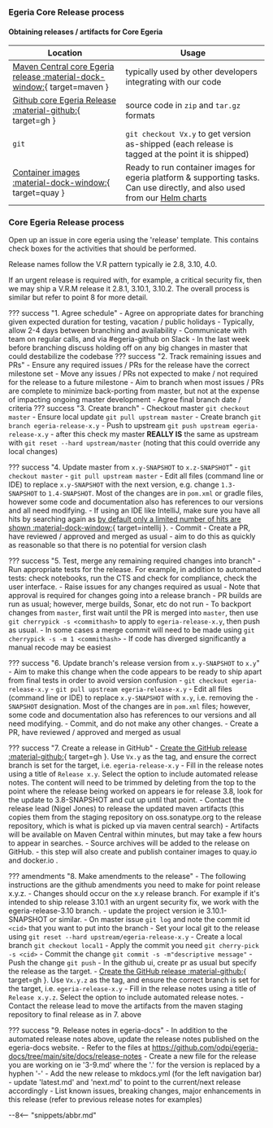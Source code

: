 <!-- SPDX-License-Identifier: CC-BY-4.0 -->
<!-- Copyright Contributors to the Egeria project 2020. -->

### Egeria Core Release process

#### Obtaining releases / artifacts for Core Egeria
| Location                                                                                                                       | Usage                                                                                                                                                              |
|--------------------------------------------------------------------------------------------------------------------------------|--------------------------------------------------------------------------------------------------------------------------------------------------------------------|
| [Maven Central core Egeria release :material-dock-window:](https://mvnrepository.com/artifact/org.odpi.egeria){ target=maven } | typically used by other developers integrating with our code                                                                                                       |
| [Github core Egeria Release :material-github:](https://github.com/odpi/egeria/releases){ target=gh }                           | source code in `zip` and `tar.gz` formats                                                                                                                          |
| `git`                                                                                                                          | `git checkout Vx.y` to get version as-shipped (each release is tagged at the point it is shipped)                                                                  |
| [Container images :material-dock-window:](https://quay.io/odpi){ target=quay }                                                 | Ready to run container images for egeria platform & supporting tasks. Can use directly, and also used from our [Helm charts](/guides/operations/kubernetes/charts) |

### Core Egeria Release process

Open up an issue in core egeria using the 'release' template. This contains check boxes for the activities that should be performed.

Release names follow the V.R pattern typically ie 2.8, 3.10, 4.0.

If an urgent release is required with, for example, a critical security fix, then we may ship a V.R.M release it 2.8.1, 3.10.1, 3.10.2. The overall process is similar but refer to point 8 for more detail.

??? success "1. Agree schedule"
     - Agree on appropriate dates for branching given expected duration for testing, vacation / public holidays
         - Typically, allow 2-4 days between branching and availability
         - Communicate with team on regular calls, and via #egeria-github on Slack
         - In the last week before branching discuss holding off on any big changes in master that could destabilize the codebase
??? success "2. Track remaining issues and PRs"
    - Ensure any required issues / PRs for the release have the correct milestone set
        - Move any issues / PRs not expected to make / not required for the release to a future milestone
        - Aim to branch when most issues / PRs are complete to minimize back-porting from master, but not at the expense of impacting ongoing master development
        - Agree final branch date / criteria
??? success "3. Create branch"
    - Checkout master `git checkout master`
    - Ensure local update `git pull upstream master`
    - Create branch `git branch egeria-release-x.y`
    - Push to upstream `git push upstream egeria-release-x.y`
    - after this check my master **REALLY IS** the same as upstream with `git reset --hard upstream/master` (noting that this could override any local changes)

??? success "4. Update master from `x.y-SNAPSHOT` to `x.z-SNAPSHOT`"
    - `git checkout master`
    - `git pull upstream master`
    - Edit all files (command line or IDE) to replace `x.y-SNAPSHOT` with the next version, e.g. change `1.3-SNAPSHOT` to `1.4-SNAPSHOT`. Most of the changes are in `pom.xml` or gradle files, however some code and documentation also has references to our versions and all need modifying.
    - If using an IDE like IntelliJ, make sure you have all hits by searching again as [by default only a limited number of hits are shown :material-dock-window:](https://youtrack.jetbrains.com/issue/IDEA-157855){ target=intellij }.
    - Commit
    - Create a PR, have reviewed / approved and merged as usual - aim to do this as quickly as reasonable so that there is no potential for version clash

??? success "5. Test, merge any remaining required changes into branch"
    - Run appropriate tests for the release. For example, in addition to automated tests: check notebooks, run the CTS and check for compliance, check the user interface.
    - Raise issues for any changes required as usual
    - Note that approval is required for changes going into a release branch
    - PR builds are run as usual; however, merge builds, Sonar, etc do not run
    - To backport changes from `master`, first wait until the PR is merged into `master`, then use `git cherrypick -s <commithash>` to apply to `egeria-release-x.y`, then push as usual.
    - In some cases a merge commit will need to be made using `git cherrypick -s -m 1 <commithash>`
    - If code has diverged significantly a manual recode may be easiest

??? success "6. Update branch's release version from `x.y-SNAPSHOT` to `x.y`"
    - Aim to make this change when the code appears to be ready to ship apart from final tests in order to avoid version confusion
    - `git checkout egeria-release-x.y`
    - `git pull upstream egeria-release-x.y`
    - Edit all files (command line or IDE) to replace `x.y-SNAPSHOT` with `x.y`, i.e. removing the `-SNAPSHOT` designation. Most of the changes are in `pom.xml` files; however, some code and documentation also has references to our versions and all need modifying.
    - Commit, and do not make any other changes.
    - Create a PR, have reviewed / approved and merged as usual

??? success "7. Create a release in GitHub"
    - [Create the GitHub release :material-github:](https://github.com/odpi/egeria/releases){ target=gh }. Use `Vx.y` as the tag, and ensure the correct branch is set for the target, i.e. `egeria-release-x.y`
    - Fill in the release notes using a title of `Release x.y`. Select the option to include automated release notes. The content will need to be trimmed by deleting from the top to the point where the release being worked on appears ie for release 3.8, look for the update to 3.8-SNAPSHOT and cut up until that point.
    - Contact the release lead (Nigel Jones) to release the updated maven artifacts (this copies them from the staging repository on oss.sonatype.org to the release repository, which is what is picked up via maven central search)
    - Artifacts will be available on Maven Central within minutes, but may take a few hours to appear in searches.
    - Source archives will be added to the release on GitHub.
    - this step will also create and publish container images to quay.io and docker.io .

??? amendments "8. Make amendments to the release"
    - The following instructions are the github amendments you need to make for point release x.y.z. 
    - Changes should occur on the x.y release branch. For example if it's intended to ship release 3.10.1 with an urgent security fix, we work with the egeria-release-3.10 branch.
    - update the project version ie 3.10.1-SNAPSHOT or similar. 
    - On master issue `git log` and note the commit id `<cid>` that you want to put into the branch
    - Set your local git to the release using `git reset --hard upstream/egeria-release-x.y` 
    - Create a local branch  `git checkout local1`
    - Apply the commit you need `git cherry-pick  -s <cid>` 
    - Commit the change `git commit -s -m"descriptive message"`
    - Push the change `git push`
    - In the github ui, create pr as usual but specify the release as the target.
    - [Create the GitHub release :material-github:](https://github.com/odpi/egeria/releases){ target=gh }. Use `Vx.y.z` as the tag, and ensure the correct branch is set for the target, i.e. `egeria-release-x.y`
    - Fill in the release notes using a title of `Release x.y.z`. Select the option to include automated release notes. 
    - Contact the release lead to move the artifacts from the maven staging repository to final release as in 7. above

??? success "9. Release notes in egeria-docs"
    - In addition to the automated release notes above, update the release
      notes published on the egeria-docs website.
    - Refer to the files at https://github.com/odpi/egeria-docs/tree/main/site/docs/release-notes
    - Create a new file for the release you are working on ie '3-9.md' where the '.' for the version is replaced by a hyphen '-'
    - Add the new release to mkdocs.yml (for the left navigation bar)
    - update 'latest.md' and 'next.md' to point to the current/next release accordingly
    - List known issues, breaking changes, major enhancements in this release (refer to previous release notes for examples)


--8<-- "snippets/abbr.md"
    